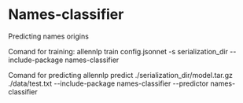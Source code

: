 # Names-classifier
Predicting names origins 

Comand for training:
allennlp train config.jsonnet -s serialization_dir --include-package names-classifier

Comand for predicting
allennlp predict ./serialization_dir/model.tar.gz ./data/test.txt --include-package names-classifier --predictor names-classifier
